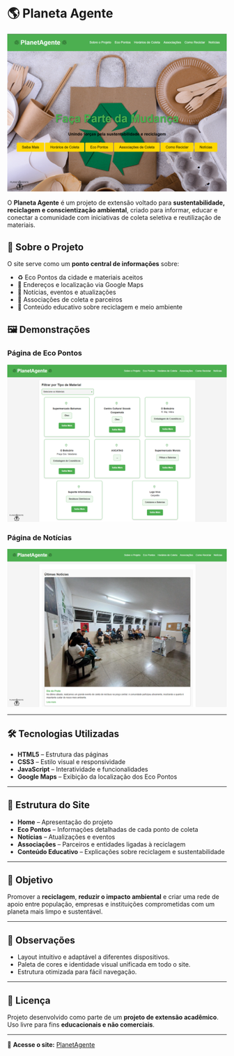 # 🌎 Planeta Agente

![Capa do Projeto](docs/imagens/capa.png)

O **Planeta Agente** é um projeto de extensão voltado para **sustentabilidade, reciclagem e conscientização ambiental**, criado para informar, educar e conectar a comunidade com iniciativas de coleta seletiva e reutilização de materiais.

## 📖 Sobre o Projeto
O site serve como um **ponto central de informações** sobre:
- ♻️ Eco Pontos da cidade e materiais aceitos
- 📍 Endereços e localização via Google Maps
- 📰 Notícias, eventos e atualizações
- 🤝 Associações de coleta e parceiros
- 🌱 Conteúdo educativo sobre reciclagem e meio ambiente

## 🖼 Demonstrações

### Página de Eco Pontos
![Eco Pontos](docs/imagens/eco-pontos.png)

### Página de Notícias
![Notícias](docs/imagens/noticias.png)

---

## 🛠 Tecnologias Utilizadas
- **HTML5** – Estrutura das páginas
- **CSS3** – Estilo visual e responsividade
- **JavaScript** – Interatividade e funcionalidades
- **Google Maps** – Exibição da localização dos Eco Pontos

---

## 📂 Estrutura do Site
- **Home** – Apresentação do projeto
- **Eco Pontos** – Informações detalhadas de cada ponto de coleta
- **Notícias** – Atualizações e eventos
- **Associações** – Parceiros e entidades ligadas à reciclagem
- **Conteúdo Educativo** – Explicações sobre reciclagem e sustentabilidade

---

## 🎯 Objetivo
Promover a **reciclagem**, **reduzir o impacto ambiental** e criar uma rede de apoio entre população, empresas e instituições comprometidas com um planeta mais limpo e sustentável.

---

## 📌 Observações
- Layout intuitivo e adaptável a diferentes dispositivos.
- Paleta de cores e identidade visual unificada em todo o site.
- Estrutura otimizada para fácil navegação.

---

## 📜 Licença
Projeto desenvolvido como parte de um **projeto de extensão acadêmico**.  
Uso livre para fins **educacionais e não comerciais**.

---

🔗 **Acesse o site:** [PlanetAgente](https://planetagente-ifsudestemg-cataguases.netlify.app/)

